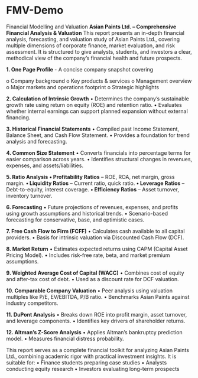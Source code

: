 # FMV-Demo
Financial Modelling and Valuation
**Asian Paints Ltd. – Comprehensive Financial Analysis & Valuation**
This report presents an in-depth financial analysis, forecasting, and valuation study of Asian Paints Ltd., covering multiple dimensions of corporate finance, market evaluation, and risk assessment. It is structured to give analysts, students, and investors a clear, methodical view of the company’s financial health and future prospects.

**1. One Page Profile** - A concise company snapshot covering

o	Company background
o	Key products & services
o	Management overview
o	Major markets and operations footprint
o	Strategic highlights

**2. Calculation of Intrinsic Growth**
•	Determines the company’s sustainable growth rate using return on equity (ROE) and retention ratio.
•	Evaluates whether internal earnings can support planned expansion without external financing.

**3. Historical Financial Statements**
•	Compiled past Income Statement, Balance Sheet, and Cash Flow Statement.
•	Provides a foundation for trend analysis and forecasting.

**4. Common Size Statement**
•	Converts financials into percentage terms for easier comparison across years.
•	Identifies structural changes in revenues, expenses, and assets/liabilities.

**5. Ratio Analysis**
**•	Profitability Ratios** – ROE, ROA, net margin, gross margin.
**•	Liquidity Ratios** – Current ratio, quick ratio.
**•	Leverage Ratios** – Debt-to-equity, interest coverage.
**•	Efficiency Ratios** – Asset turnover, inventory turnover.

**6. Forecasting**
•	Future projections of revenues, expenses, and profits using growth assumptions and historical trends.
•	Scenario-based forecasting for conservative, base, and optimistic cases.

**7. Free Cash Flow to Firm (FCFF)**
•	Calculates cash available to all capital providers.
•	Basis for intrinsic valuation via Discounted Cash Flow (DCF).

**8. Market Return**
•	Estimates expected returns using CAPM (Capital Asset Pricing Model).
•	Includes risk-free rate, beta, and market premium assumptions.

**9. Weighted Average Cost of Capital (WACC)**
•	Combines cost of equity and after-tax cost of debt.
•	Used as a discount rate for DCF valuation.

**10. Comparable Company Valuation**
•	Peer analysis using valuation multiples like P/E, EV/EBITDA, P/B ratio.
•	Benchmarks Asian Paints against industry competitors.

**11. DuPont Analysis**
•	Breaks down ROE into profit margin, asset turnover, and leverage components.
•	Identifies key drivers of shareholder returns.

**12. Altman’s Z-Score Analysis**
•	Applies Altman’s bankruptcy prediction model.
•	Measures financial distress probability.


This report serves as a complete financial toolkit for analyzing Asian Paints Ltd., combining academic rigor with practical investment insights. It is suitable for:
•	Finance students preparing case studies
•	Analysts conducting equity research
•	Investors evaluating long-term prospects
